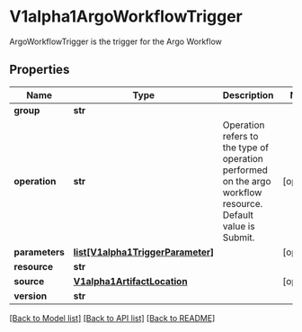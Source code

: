 # V1alpha1ArgoWorkflowTrigger

ArgoWorkflowTrigger is the trigger for the Argo Workflow
## Properties
Name | Type | Description | Notes
------------ | ------------- | ------------- | -------------
**group** | **str** |  | 
**operation** | **str** | Operation refers to the type of operation performed on the argo workflow resource. Default value is Submit. | [optional] 
**parameters** | [**list[V1alpha1TriggerParameter]**](V1alpha1TriggerParameter.md) |  | [optional] 
**resource** | **str** |  | 
**source** | [**V1alpha1ArtifactLocation**](V1alpha1ArtifactLocation.md) |  | [optional] 
**version** | **str** |  | 

[[Back to Model list]](../README.md#documentation-for-models) [[Back to API list]](../README.md#documentation-for-api-endpoints) [[Back to README]](../README.md)


